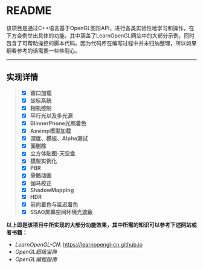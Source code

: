 # README

该项目是通过C++语言基于OpenGL图形API，进行各类实验性地学习和操作，在下方会例举出具体的功能。其中涵盖了LearnOpenGL网站中的大部分示例，同时包含了可帮助操控的脚本代码。因为代码库在编写过程中并未归纳整理，所以如果翻看参考的话需要一些些耐心。

***

## 实现详情
>- [x] **窗口加载**
>- [x] **坐标系统**
>- [x] **相机控制**
>- [x] **平行光以及多光源**
>- [x] **BlinnerPhone光照着色**
>- [x] **Assimp模型加载**
>- [x] **深度、模板、Alpha测试**
>- [x] **面剔除**
>- [x] **立方体贴图-天空盒**
>- [x] **模型实例化**
>- [x] **PBR**
>- [x] **骨骼动画**
>- [x] **伽马校正**
>- [x] **ShadowMapping**
>- [x] **HDR**
>- [x] **前向着色与延迟着色**
>- [x] **SSAO屏幕空间环境光遮蔽**

**以上即是该项目中所实现的大部分功能效果，其中所需的知识可以参考下述网站或者书籍：**<br>
- *LearnOpenGL-CN*: https://learnopengl-cn.github.io<br> 
- *OpenGL超级宝典*<br>
- *OpenGL编程指南*







